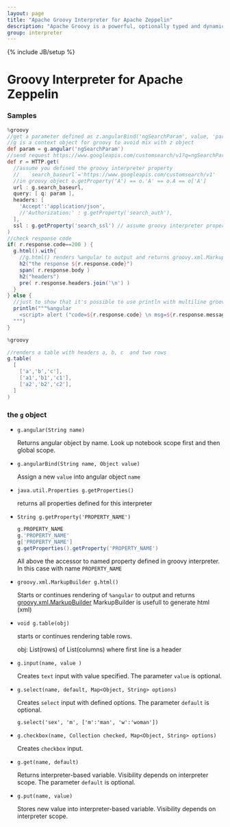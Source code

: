 ```yaml
---
layout: page
title: "Apache Groovy Interpreter for Apache Zeppelin"
description: "Apache Groovy is a powerful, optionally typed and dynamic language, with static-typing and static compilation capabilities, for the Java platform aimed at improving developer productivity thanks to a concise, familiar and easy to learn syntax."
group: interpreter
---
```

<!--
Licensed under the Apache License, Version 2.0 (the "License");
you may not use this file except in compliance with the License.
You may obtain a copy of the License at

http://www.apache.org/licenses/LICENSE-2.0

Unless required by applicable law or agreed to in writing, software
distributed under the License is distributed on an "AS IS" BASIS,
WITHOUT WARRANTIES OR CONDITIONS OF ANY KIND, either express or implied.
See the License for the specific language governing permissions and
limitations under the License.
-->
{% include JB/setup %}

# Groovy Interpreter for Apache Zeppelin


### Samples

```groovy
%groovy
//get a parameter defined as z.angularBind('ngSearchParam', value, 'paragraph_id')
//g is a context object for groovy to avoid mix with z object
def param = g.angular('ngSearchParam')
//send request https://www.googleapis.com/customsearch/v1?q=ngSearchParam_value
def r = HTTP.get(
  //assume you defined the groovy interpreter property
  //   `search_baseurl`='https://www.googleapis.com/customsearch/v1'
  //in groovy object o.getProperty('A') == o.'A' == o.A == o['A']
  url : g.search_baseurl,
  query: [ q: param ],
  headers: [
    'Accept':'application/json',
    //'Authorization:' : g.getProperty('search_auth'),
  ],
  ssl : g.getProperty('search_ssl') // assume groovy interpreter property search_ssl = HTTP.getNaiveSSLContext()
)
//check response code
if( r.response.code==200 ) {
  g.html().with{ 
    //g.html() renders %angular to output and returns groovy.xml.MarkupBuilder
    h2("the response ${r.response.code}")
    span( r.response.body )
    h2("headers")
    pre( r.response.headers.join('\n') )
  }
} else {
  //just to show that it's possible to use println with multiline groovy string to render output
  println("""%angular
    <script> alert ("code=${r.response.code} \n msg=${r.response.message}") </script>
  """)
}
```


```groovy
%groovy

//renders a table with headers a, b, c  and two rows
g.table(
  [
    ['a','b','c'],
    ['a1','b1','c1'],
    ['a2','b2','c2'],
  ]
)
```

### the `g` object

* `g.angular(String name)`

   Returns angular object by name. Look up notebook scope first and then global scope.


* `g.angularBind(String name, Object value)`
 
   Assign a new `value` into angular object `name`


* `java.util.Properties g.getProperties()`

   returns all properties defined for this interpreter


* `String g.getProperty('PROPERTY_NAME')` 

   ```groovy 
   g.PROPERTY_NAME
   g.'PROPERTY_NAME'
   g['PROPERTY_NAME']
   g.getProperties().getProperty('PROPERTY_NAME')
   ```

   All above the accessor to named property defined in groovy interpreter.
   In this case with name `PROPERTY_NAME`


* `groovy.xml.MarkupBuilder g.html()`

   Starts or continues rendering of `%angular` to output and returns [groovy.xml.MarkupBuilder](http://groovy-lang.org/processing-xml.html#_markupbuilder)
   MarkupBuilder is usefull to generate html (xml)

* `void g.table(obj)`

   starts or continues rendering table rows.

   obj:  List(rows) of List(columns) where first line is a header 


* `g.input(name, value )`

   Creates `text` input with value specified. The parameter `value` is optional.
   
* `g.select(name, default, Map<Object, String> options)`

   Creates `select` input with defined options. The parameter `default` is optional.

   ```g.select('sex', 'm', ['m':'man', 'w':'woman'])```
   
* `g.checkbox(name, Collection checked, Map<Object, String> options)`

   Creates `checkbox` input.
   
* `g.get(name, default)`

   Returns interpreter-based variable. Visibility depends on interpreter scope. The parameter `default` is optional.

* `g.put(name, value)`

   Stores new value into interpreter-based variable. Visibility depends on interpreter scope.
   
